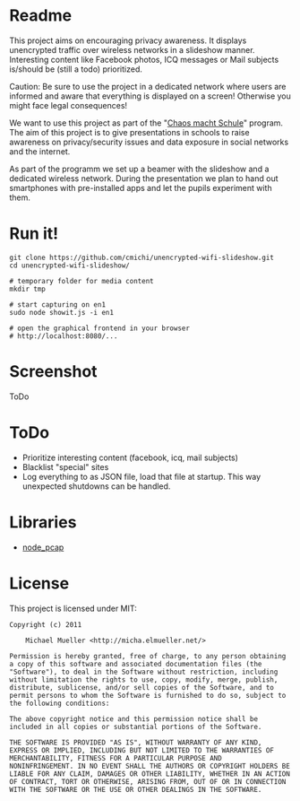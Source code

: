 # Readme

This project aims on encouraging privacy awareness. It displays unencrypted 
traffic over wireless networks in a slideshow manner.
Interesting content like Facebook photos, ICQ messages or Mail subjects 
is/should be (still a todo) prioritized.

Caution: Be sure to use the project in a dedicated network where users are
informed and aware that everything is displayed on a screen! 
Otherwise you might face legal consequences!

We want to use this project as part of the "[Chaos macht Schule](http://ulm.ccc.de/ChaosMachtSchule)" 
program. The aim of this project is to give presentations in schools to raise 
awareness on privacy/security issues and data exposure in social networks and
the internet.

As part of the programm we set up a beamer with the slideshow and a dedicated 
wireless network. During the presentation we plan to hand out smartphones with
pre-installed apps and let the pupils experiment with them.
		
		
# Run it!

	git clone https://github.com/cmichi/unencrypted-wifi-slideshow.git
	cd unencrypted-wifi-slideshow/
	
	# temporary folder for media content
	mkdir tmp 
	
	# start capturing on en1
	sudo node showit.js -i en1
	
	# open the graphical frontend in your browser
	# http://localhost:8080/...


# Screenshot

ToDo


# ToDo

 * Prioritize interesting content (facebook, icq, mail subjects)
 * Blacklist "special" sites
 * Log everything to as JSON file, load that file at startup.
   This way unexpected shutdowns can be handled.


# Libraries

 * [node_pcap](https://github.com/mranney/node_pcap)


# License

This project is licensed under MIT:

	Copyright (c) 2011 
	
		Michael Mueller <http://micha.elmueller.net/>
	
	Permission is hereby granted, free of charge, to any person obtaining
	a copy of this software and associated documentation files (the
	"Software"), to deal in the Software without restriction, including
	without limitation the rights to use, copy, modify, merge, publish,
	distribute, sublicense, and/or sell copies of the Software, and to
	permit persons to whom the Software is furnished to do so, subject to
	the following conditions:

	The above copyright notice and this permission notice shall be
	included in all copies or substantial portions of the Software.

	THE SOFTWARE IS PROVIDED "AS IS", WITHOUT WARRANTY OF ANY KIND,
	EXPRESS OR IMPLIED, INCLUDING BUT NOT LIMITED TO THE WARRANTIES OF
	MERCHANTABILITY, FITNESS FOR A PARTICULAR PURPOSE AND
	NONINFRINGEMENT. IN NO EVENT SHALL THE AUTHORS OR COPYRIGHT HOLDERS BE
	LIABLE FOR ANY CLAIM, DAMAGES OR OTHER LIABILITY, WHETHER IN AN ACTION
	OF CONTRACT, TORT OR OTHERWISE, ARISING FROM, OUT OF OR IN CONNECTION
	WITH THE SOFTWARE OR THE USE OR OTHER DEALINGS IN THE SOFTWARE.
